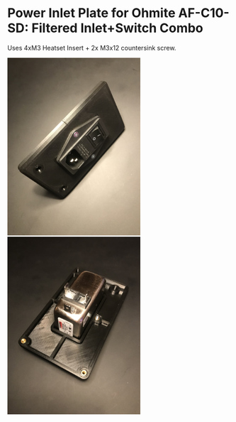 # Power Inlet Plate for Ohmite AF-C10-SD: Filtered Inlet+Switch Combo
Uses 4xM3 Heatset Insert + 2x M3x12 countersink screw.

<img src="Images/front.jpeg" width="300">
<img src="Images/back.jpeg" width="300">
